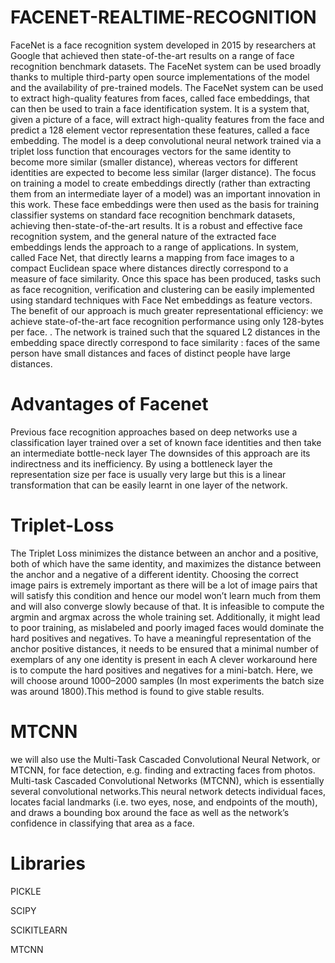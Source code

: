 # FACENET-REALTIME-RECOGNITION
FaceNet is a face recognition system developed in 2015 by researchers at Google that achieved then state-of-the-art results on a range of face recognition benchmark datasets. The FaceNet system can be used broadly thanks to multiple third-party open source implementations of the model and the availability of pre-trained models.
The FaceNet system can be used to extract high-quality features from faces, called face embeddings, that can then be used to train a face identification system.
It is a system that, given a picture of a face, will extract high-quality features from the face and predict a 128 element vector representation these features, called a face embedding.
The model is a deep convolutional neural network trained via a triplet loss function that encourages vectors for the same identity to become more similar (smaller distance), whereas vectors for different identities are expected to become less similar (larger distance). The focus on training a model to create embeddings directly (rather than extracting them from an intermediate layer of a model) was an important innovation in this work.
These face embeddings were then used as the basis for training classifier systems on standard face recognition benchmark datasets, achieving then-state-of-the-art results.
It is a robust and effective face recognition system, and the general nature of the extracted face embeddings lends the approach to a range of applications.
In system, called Face Net, that directly learns a mapping from face images to a compact Euclidean space where distances directly correspond to a measure of face similarity. Once this space has been produced, tasks such as face recognition, verification and clustering can be easily implemented using standard techniques with Face Net embeddings as feature vectors.
The benefit of our approach is much greater representational efficiency: we achieve state-of-the-art face recognition performance using only 128-bytes per face.
. The network is trained such that the squared L2 distances in the embedding space directly correspond to face similarity : faces of the same person have small distances and faces of distinct people have large distances.

# Advantages of Facenet 
Previous face recognition approaches based on deep networks use a classification layer trained over a set of known face identities and then take an intermediate bottle-neck layer The downsides of this approach are its indirectness and its inefficiency.
By using a bottleneck layer the representation size per face is usually very large but this is a linear transformation that can be easily learnt in one layer of the network.

# Triplet-Loss
The Triplet Loss minimizes the distance between an anchor and a positive, both of which have the same identity, and maximizes the distance between the anchor and a negative of a different identity.
Choosing the correct image pairs is extremely important as there will be a lot of image pairs that will satisfy this condition and hence our model won’t learn much from them and will also converge slowly because of that.
It is infeasible to compute the argmin and argmax across the whole training set. Additionally, it might lead to poor training, as mislabeled and poorly imaged faces would dominate the hard positives and negatives.
To have a meaningful representation of the anchor positive distances, it needs to be ensured that a minimal number of exemplars of any one identity is present in each
A clever workaround here is to compute the hard positives and negatives for a mini-batch. Here, we will choose around 1000–2000 samples (In most experiments the batch size was around 1800).This method is found to give stable results.

# MTCNN
we will also use the Multi-Task Cascaded Convolutional Neural Network, or MTCNN, for face detection, e.g. finding and extracting faces from photos.
 Multi-task Cascaded Convolutional Networks (MTCNN), which is essentially several convolutional networks.This neural network detects individual faces, locates facial landmarks (i.e. two eyes, nose, and endpoints of the mouth), and draws a bounding box around the face
as well as the network’s confidence in classifying that area as a face.

# Libraries
PICKLE

SCIPY

SCIKITLEARN

MTCNN

